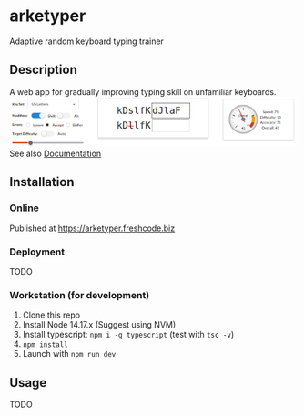 # arketyper
Adaptive random keyboard typing trainer

## Description
A web app for gradually improving typing skill on unfamiliar keyboards.  
![Main Screenshot](public/docs/screenshot-main.png)
See also [Documentation](public/docs/index.md)

## Installation
### Online
Published at https://arketyper.freshcode.biz

### Deployment
TODO

### Workstation (for development)
1. Clone this repo
2. Install Node 14.17.x (Suggest using NVM)
3. Install typescript: `npm i -g typescript` (test with `tsc -v`)
4. `npm install`
5. Launch with `npm run dev`

## Usage
TODO
